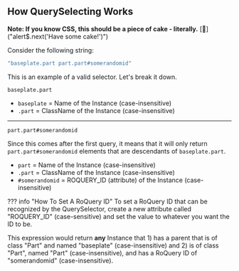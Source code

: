## How QuerySelecting Works

**Note: If you know CSS, this should be a piece of cake - literally.** [🍰]("alert$.next('Have some cake!')")

Consider the following string:
```lua
"baseplate.part part.part#somerandomid"
```

This is an example of a valid selector. Let's break it down.

`baseplate.part`

* `baseplate` = Name of the Instance (case-insensitive)
* `.part` = ClassName of the Instance (case-insensitive)

___

`part.part#somerandomid`

Since this comes after the first query, it means that it will only return `part.part#somerandomid` elements that are descendants of `baseplate.part`.

* `part` = Name of the Instance (case-insensitive)
* `.part` = ClassName of the Instance (case-insensitive)
* `#somerandomid` = ROQUERY_ID (attribute) of the Instance (case-insensitive)

??? info "How To Set A RoQuery ID"
    To set a RoQuery ID that can be recognized by the QuerySelector, create a new attribute called "ROQUERY_ID" (case-sensitive) and set the value to whatever you want the ID to be.

This expression would return **any** Instance that 1) has a parent that is of class "Part" and named "baseplate" (case-insensitive) and 2) is of class "Part", named "Part" (case-insensitive), and has a RoQuery ID of "somerandomid" (case-insensitive).
